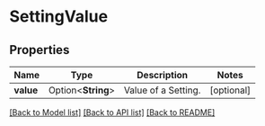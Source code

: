 # SettingValue

## Properties

Name | Type | Description | Notes
------------ | ------------- | ------------- | -------------
**value** | Option<**String**> | Value of a Setting. | [optional]

[[Back to Model list]](../README.md#documentation-for-models) [[Back to API list]](../README.md#documentation-for-api-endpoints) [[Back to README]](../README.md)


